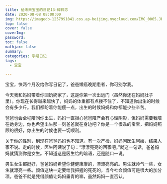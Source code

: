 ```yaml
---
title: 给未来宝宝的日记13-碎碎念
date: 2020-08-08 08:00:00
img: https://imagedb-1257991841.cos.ap-beijing.myqcloud.com/IMG_0065.JPG
top: false
cover: false
coverImg: 
password: 
toc: false
mathjax: false
summary: 
categories: 孕期日记
tags:
  - 宝宝

---
```


宝宝，快两个月没给你写日记了，爸爸懒癌晚期患者，你可别学我。

今天我和妈妈带着你回奶奶家了，这是你第一次出远门（虽然你还在妈妈肚子里）。你现在长得越来越快了，妈妈的体重都有点搂不住了，不知道你出生的时候会有多少斤。我们都盼着你能瘦一点，出生的时候妈妈和你都能少些辛苦。

爸爸也会全程陪同你出生，妈妈一直担心爸爸陪产会有心理阴影，但妈妈需要我陪在她身边，你也希望出生那一刻爸爸就在身边吧？你是一个很乖的宝宝，把妈妈照顾的很好，你出生的时候也要一切顺利。

关于你的性别，到现在爸爸妈妈也不知道。有一次产检，妈妈问医生阿姨，结果人家不说。走的时候，医生阿姨说了句：“漂漂亮亮的回家吧。”就这一句话，爸爸妈妈就猜测你是女生。不知道这是医生给的暗语，还是随口一说。

男生女生都挺好，爸爸妈妈希望你健健康康的，漂漂亮亮的。男生就帅气一些，女生就漂亮一些。颜值这块一定要给我把握的死死的，当今社会颜值可是很大的加分项。爸爸不就是凭借颜值让妈妈垂青的嘛，虽然妈妈一直否认。

